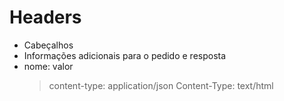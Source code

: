 <h1>Headers</h1>

- Cabeçalhos
- Informações adicionais para o pedido e resposta
- nome: valor
    > content-type: application/json
    > Content-Type: text/html
